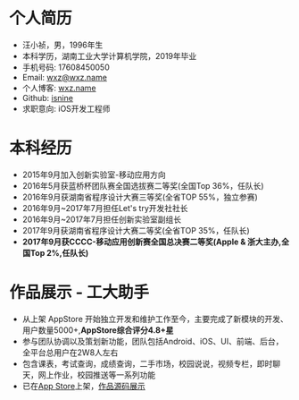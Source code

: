 # 个人简历
- 汪小祯，男，1996年生
- 本科学历，湖南工业大学计算机学院，2019年毕业
- 手机号码: 17608450050
- Email: wxz@wxz.name
- 个人博客: [wxz.name](https://wxz.name)
- Github: [isnine](https://github.com/isnine)
- 求职意向: iOS开发工程师

# 本科经历
- 2015年9月加入创新实验室-移动应用方向
- 2016年5月获蓝桥杯团队赛全国选拔赛二等奖(全国Top 36%，任队长)
- 2016年9月获湖南省程序设计大赛三等奖(全省TOP 55%，独立参赛)
- 2016年9月~2017年7月担任Let's try开发社社长
- 2016年9月~2017年7月担任创新实验室副组长
- 2017年9月获湖南省程序设计大赛二等奖(全省TOP 35%，任队长)
- __2017年9月获CCCC-移动应用创新赛全国总决赛二等奖(Apple & 浙大主办,全国Top 2%,任队长)__

# 作品展示 - 工大助手
- 从上架 AppStore 开始独立开发和维护工作至今，主要完成了新模块的开发、用户数量5000+,__AppStore综合评分4.8+星__
- 参与团队协调以及策划新功能，团队包括Android、iOS、UI、前端、后台，全平台总用户在2W8人左右
- 包含课表，考试查询，成绩查询，二手市场，校园说说，视频专栏，即时聊天，网上作业，校园推送等一系列功能
- 已在[App Store](https://itunes.apple.com/cn/app/gong-da-zhu-shou-hu-nan-gong/id1164848835)上架，[作品源码展示](https://github.com/isnine/HutHelper-Open)
